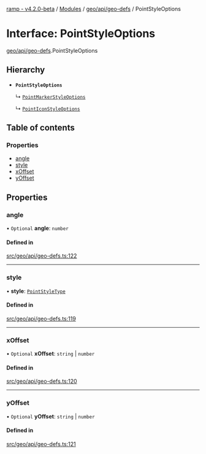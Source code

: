 [ramp - v4.2.0-beta](../README.md) / [Modules](../modules.md) / [geo/api/geo-defs](../modules/geo_api_geo_defs.md) / PointStyleOptions

# Interface: PointStyleOptions

[geo/api/geo-defs](../modules/geo_api_geo_defs.md).PointStyleOptions

## Hierarchy

- **`PointStyleOptions`**

  ↳ [`PointMarkerStyleOptions`](geo_api_geo_defs.PointMarkerStyleOptions.md)

  ↳ [`PointIconStyleOptions`](geo_api_geo_defs.PointIconStyleOptions.md)

## Table of contents

### Properties

- [angle](geo_api_geo_defs.PointStyleOptions.md#angle)
- [style](geo_api_geo_defs.PointStyleOptions.md#style)
- [xOffset](geo_api_geo_defs.PointStyleOptions.md#xoffset)
- [yOffset](geo_api_geo_defs.PointStyleOptions.md#yoffset)

## Properties

### angle

• `Optional` **angle**: `number`

#### Defined in

[src/geo/api/geo-defs.ts:122](https://github.com/sharvenp/ramp4-docs/blob/c6cdb39/src/geo/api/geo-defs.ts#L122)

___

### style

• **style**: [`PointStyleType`](../enums/geo_api_geo_defs.PointStyleType.md)

#### Defined in

[src/geo/api/geo-defs.ts:119](https://github.com/sharvenp/ramp4-docs/blob/c6cdb39/src/geo/api/geo-defs.ts#L119)

___

### xOffset

• `Optional` **xOffset**: `string` \| `number`

#### Defined in

[src/geo/api/geo-defs.ts:120](https://github.com/sharvenp/ramp4-docs/blob/c6cdb39/src/geo/api/geo-defs.ts#L120)

___

### yOffset

• `Optional` **yOffset**: `string` \| `number`

#### Defined in

[src/geo/api/geo-defs.ts:121](https://github.com/sharvenp/ramp4-docs/blob/c6cdb39/src/geo/api/geo-defs.ts#L121)
